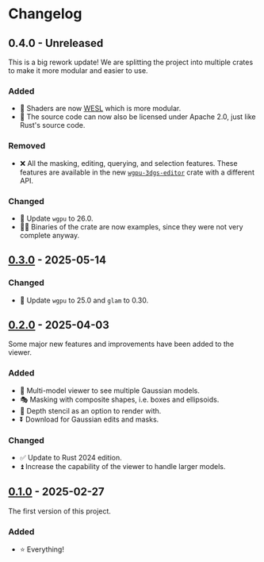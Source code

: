 # Changelog

## 0.4.0 - Unreleased

This is a big rework update! We are splitting the project into multiple crates to make it more modular and easier to use.

### Added

- 🔦 Shaders are now [WESL](https://wesl-lang.dev/) which is more modular.
- 📜 The source code can now also be licensed under Apache 2.0, just like Rust's source code.

### Removed

- ❌ All the masking, editing, querying, and selection features. These features are available in the new [`wgpu-3dgs-editor`](https://github.com/LioQing/wgpu-3dgs-editor) crate with a different API.

### Changed

- 🔄 Update `wgpu` to 26.0.
- 🏃‍➡️ Binaries of the crate are now examples, since they were not very complete anyway.

## [0.3.0](https://crates.io/crates/wgpu-3dgs-viewer/0.3.0) - 2025-05-14

### Changed

- 🔄 Update `wgpu` to 25.0 and `glam` to 0.30.

## [0.2.0](https://crates.io/crates/wgpu-3dgs-viewer/0.2.0) - 2025-04-03

Some major new features and improvements have been added to the viewer.

### Added

- 🔢 Multi-model viewer to see multiple Gaussian models.
- 🎭 Masking with composite shapes, i.e. boxes and ellipsoids.
- 🎥 Depth stencil as an option to render with.
- ⏬ Download for Gaussian edits and masks.

### Changed

- ✅ Update to Rust 2024 edition.
- ⏫ Increase the capability of the viewer to handle larger models.

## [0.1.0](https://crates.io/crates/wgpu-3dgs-viewer/0.1.0) - 2025-02-27

The first version of this project.

### Added

- ⭐ Everything!
